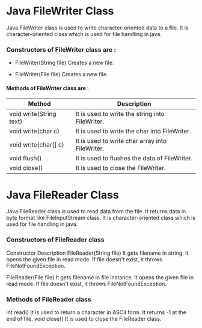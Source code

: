 # Java FileWriter Class
Java FileWriter class is used to write character-oriented data to a file.
It is character-oriented class which is used for file handling in java.
### Constructors of FileWriter class are :
* FileWriter(String file)	Creates a new file.   
- FileWriter(File file)	Creates a new file.

#### Methods of FileWriter class are :


Method |	Description
------------ | -------------
void write(String text)	| It is used to write the string into FileWriter.
void write(char c)	| It is used to write the char into FileWriter.
void write(char[] c)	| It is used to write char array into FileWriter.
void flush() |	It is used to flushes the data of FileWriter.
void close() |	It is used to close the FileWriter.

# Java FileReader Class
Java FileReader class is used to read data from the file. It returns data in byte format like FileInputStream class.
It is character-oriented class which is used for file handling in java.

### Constructors of FileReader class
Constructor	Description
FileReader(String file)	It gets filename in string. It opens the given file in read mode. If file doesn't exist, it throws FileNotFoundException.

FileReader(File file)	It gets filename in file instance. It opens the given file in read mode. If file doesn't exist, it throws FileNotFoundException.
### Methods of FileReader class

int read()	It is used to return a character in ASCII form. It returns -1 at the end of file.
void close()	It is used to close the FileReader class.

